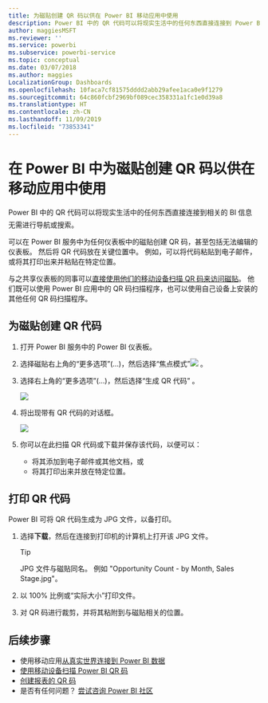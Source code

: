 ```yaml
---
title: 为磁贴创建 QR 码以供在 Power BI 移动应用中使用
description: Power BI 中的 QR 代码可以将现实生活中的任何东西直接连接到 Power BI 移动应用中的相关 BI 信息，而无需进行任何搜索。
author: maggiesMSFT
ms.reviewer: ''
ms.service: powerbi
ms.subservice: powerbi-service
ms.topic: conceptual
ms.date: 03/07/2018
ms.author: maggies
LocalizationGroup: Dashboards
ms.openlocfilehash: 10faca7cf81575dddd2abb29afee1aca0e9f1279
ms.sourcegitcommit: 64c860fcbf2969bf089cec358331a1fc1e0d39a8
ms.translationtype: HT
ms.contentlocale: zh-CN
ms.lasthandoff: 11/09/2019
ms.locfileid: "73853341"
---
```

# <a name="create-a-qr-code-for-a-tile-in-power-bi-to-use-in-the-mobile-apps"></a>在 Power BI 中为磁贴创建 QR 码以供在移动应用中使用
Power BI 中的 QR 代码可以将现实生活中的任何东西直接连接到相关的 BI 信息 &#151; 无需进行导航或搜索。

可以在 Power BI 服务中为任何仪表板中的磁贴创建 QR 码，甚至包括无法编辑的仪表板。 然后将 QR 代码放在关键位置中。 例如，可以将代码粘贴到电子邮件，或将其打印出来并粘贴在特定位置。 

与之共享仪表板的同事可以[直接使用他们的移动设备扫描 QR 码来访问磁贴](consumer/mobile/mobile-apps-qr-code.md)。 他们既可以使用 Power BI 应用中的 QR 码扫描程序，也可以使用自己设备上安装的其他任何 QR 码扫描程序。


## <a name="create-a-qr-code-for-a-tile"></a>为磁贴创建 QR 代码
1. 打开 Power BI 服务中的 Power BI 仪表板。
2. 选择磁贴右上角的“更多选项”(…)，然后选择“焦点模式”![](media/service-create-qr-code-for-tile/fullscreen-icon.jpg)   。
3. 选择右上角的“更多选项”(…)，然后选择“生成 QR 代码”   。 
   
    ![](media/service-create-qr-code-for-tile/power-bi-create-qr-code-tile.png)
4. 将出现带有 QR 代码的对话框。 
   
    ![](media/service-create-qr-code-for-tile/pbi_qrcode_opportunity_count.png)
5. 你可以在此扫描 QR 代码或下载并保存该代码，以便可以： 
   
   * 将其添加到电子邮件或其他文档，或 
   * 将其打印出来并放在特定位置。 

## <a name="print-the-qr-code"></a>打印 QR 代码
Power BI 可将 QR 代码生成为 JPG 文件，以备打印。 

1. 选择**下载**，然后在连接到打印机的计算机上打开该 JPG 文件。  
   
   > [!TIP]
   > JPG 文件与磁贴同名。 例如 "Opportunity Count - by Month, Sales Stage.jpg"。
   > 
   > 
2. 以 100% 比例或“实际大小”打印文件。  
3. 对 QR 码进行裁剪，并将其粘附到与磁贴相关的位置。 

## <a name="next-steps"></a>后续步骤
* 使用移动应用[从真实世界连接到 Power BI 数据](consumer/mobile/mobile-apps-data-in-real-world-context.md)
* [使用移动设备扫描 Power BI QR 码](consumer/mobile/mobile-apps-qr-code.md)
* [创建报表的 QR 码](service-create-qr-code-for-report.md)
* 是否有任何问题？ [尝试咨询 Power BI 社区](https://community.powerbi.com/)

